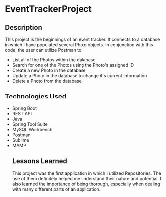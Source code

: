 # EventTrackerProject

## Description
This project is the beginnings of an event tracker. It connects to a database in which I have populated several Photo objects. In conjunction with this code, the user can utilize Postman to:

<ul>
	<li>List all of the Photos within the database</li>
	<li>Search for one of the Photos using the Photo's assigned ID</li>
	<li>Create a new Photo in the database</li>
	<li>Update a Photo in the database to change it's current information</li>
	<li>Delete a Photo from the database</li>
</ul>

## Technologies Used

<ul>
	<li> Spring Boot </li>
	<li> REST API </li>
	<li> Java </li>
	<li> Spring Tool Suite </li>
	<li> MySQL Workbench</li>
	<li> Postman </li>
	<li> Sublime </li>
	<li> MAMP </li>


## Lessons Learned
This project was the first application in which I utilized Repositories. The use of them definitely helped me understand their nature and potential. I also learned the importance of being thorough, especially when dealing with many different parts of an application.


